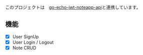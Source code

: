 このプロジェクトは　[go-echo-jwt-noteapp-api](https://github.com/1206yaya/go-echo-jwt-noteapp-api)と連携しています。

## 機能

- [x] User SignUp
- [x] User Login / Logout
- [x] Note CRUD
